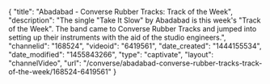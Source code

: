 {
    "title": "Abadabad - Converse Rubber Tracks: Track of the Week",
    "description": "The single \"Take It Slow\" by Abadabad is this week's \"Track of the Week\". The band came to Converse Rubber Tracks and jumped into setting up their instruments with the aid of the studio engineers.",
    "channelid": "168524",
    "videoid": "6419561",
    "date_created": "1444155534",
    "date_modified": "1455843266",
    "type": "captivate",
    "layout": "channelVideo",
    "url": "\/converse\/abadabad-converse-rubber-tracks-track-of-the-week\/168524-6419561"
}